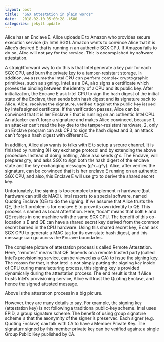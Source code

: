 ```yaml
---
layout: post
title:  "SGX attestation in plain words"
date:   2018-02-10 05:00:28 -0500
categories: jekyll update
---
```

Alice has an Enclave E. Alice uploads E to Amazon who provides secure execution service (by Intel SGX). Amazon wants to convince Alice that it is Alice’s desired E that is running in an authentic SGX CPU. If Amazon fails to do so, Alice will not pay for the service. This is accomplished by software attestation. 

A straightforward way to do this is that Intel generate a key pair for each SGX CPU, and burn the private key to a tamper-resistant storage. In addition, we assume the Intel CPU can perform complex cryptographic primitives, such as signing. Intel, as a CA, also signs a certificate which proves the binding between the identity of a CPU and its public key. After initialization, the Enclave E ask Intel CPU to sign the hash digest of the initial state of the Enclave, then sends both hash digest and its signature back to Alice. Alice, receives the signature, verifies it against the public key issued by Intel’s signed certificate. If the verification passes, Alice can be convinced that it is her Enclave E that is running on an authentic Intel CPU. An attacker can’t forge a signature and makes Alice convinced, because 1, an attacker can’t read the key due to the tamper-resistant hardware, 2, only an Enclave program can ask CPU to sign the hash digest and 3, an attack can’t forge a hash digest with different E.

In addition, Alice also wants to talks with E to setup a secure channel. It is finished by running DH key exchange protocol and by extending the above procedure. Instead of doing nothing, Alice also sends g^x. The Enclave, will prepares g^y, and asks SGX to sign both the hash digest of the enclave state and the key exchanging messages (g^x+g^y). Alice, after verifies the signature, can be convinced that it is her enclave E running on an authentic SGX CPU, and also, this Enclave E will use g^x to derive the shared secret key. 

Unfortunately, the signing is too complex to implement in hardware (but hardware can still do MAC!).  Intel resorts to a special software, named Quoting Enclave (QE) to do the signing.  If we assume that Alice trusts the QE, the left problem is for enclave E to prove its own identity to QE. This process is named as Local Attestation. Here, “local” means that both E and QE resides in one machine with the same SGX CPU. The benefit of this co-location is E and QE can have a shared secret key derived from the common secret burned in the CPU hardware. Using this shared secret key, E can ask SGX CPU to generate a MAC tag for its own state hash digest, and this message can go across the Enclave boundaries. 

The complete picture of attestation process is called Remote Attestation. Here, “remotes” means that QE depends on a remote trusted party (called Intel’s provisioning service, can be viewed as a CA) to issue the signing key. The reason for that, is that Intel is not simply putting the signing key inside of CPU during manufacturing process, this signing key is provided dynamically during the attestation process. The end result is that if Alice trusts Intel’s provisioning service, Alice will trust the Quoting Enclave, and hence the signed attested message.

Above is the attestation process in a big picture. 

However, they are many details to say. For example, the signing key (attestation key) is not following a traditional public-key scheme. Intel uses EPID, a group signature scheme. The benefit of using group signature scheme is that the anonymity of the signer is preserved.  Each signer (e.g. Quoting Enclave) can talk with CA to have a Member Private Key. The signature signed by this member private key can be verified against a single Group Public Key published by CA.

  

